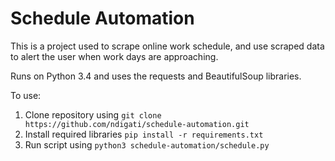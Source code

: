 # Schedule Automation

This is a project used to scrape online work schedule, and use scraped data to alert the user when work days are approaching.

Runs on Python 3.4 and uses the requests and BeautifulSoup libraries.

To use:
1. Clone repository using `git clone https://github.com/ndigati/schedule-automation.git `
2. Install required libraries `pip install -r requirements.txt `
3. Run script using `python3 schedule-automation/schedule.py`
